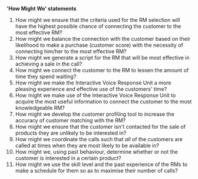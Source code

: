 **'How Might We' statements**

1. How might we ensure that the criteria used for the RM selection will have the highest possible chance of connecting the customer to the most effective RM?
2. How might we balance the connection with the customer based on their likelihood to make a purchase (customer score) with the necessity of connecting him/her to the most effective RM?
3. How might we generate a script for the RM that will be most effective in achieving a sale in the call?
4. How might we connect the customer to the RM to lessen the amount of time they spend waiting?
5. How might we make the Interactive Voice Response Unit a more pleasing experience and effective use of the customers&#39; time?
6. How might we make use of the Interactive Voice Response Unit to acquire the most useful information to connect the customer to the most knowledgeable RM?
7. How might we develop the customer profiling tool to increase the accuracy of customer matching with the RM?
8. How might we ensure that the customer isn't contacted for the sale of products they are unlikely to be interested in?
9. How might we coordinate the calls such that *all* of the customers are called at times when they are most likely to be available in?
10. How might we, using past behaviour, determine whether or not the customer is interested in a certain product?
11. How might we use the skill level and the past experience of the RMs to make a schedule for them so as to maximise their number of calls?
